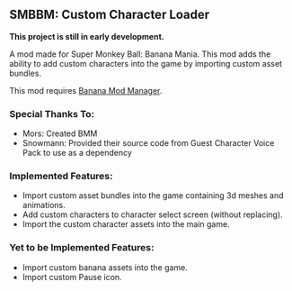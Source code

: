 ## SMBBM: Custom Character Loader
**This project is still in early development.**

A mod made for Super Monkey Ball: Banana Mania. This mod adds the ability to add custom characters into the game by importing custom asset bundles.

This mod requires [Banana Mod Manager](https://github.com/MorsGames/BananaModManager).

### Special Thanks To:
- Mors: Created BMM
- Snowmann: Provided their source code from Guest Character Voice Pack to use as a dependency

### Implemented Features:
- Import custom asset bundles into the game containing 3d meshes and animations.
- Add custom characters to character select screen (without replacing).
- Import the custom character assets into the main game.

### Yet to be Implemented Features:
- Import custom banana assets into the game.
- Import custom Pause icon.

